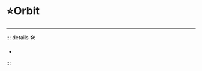 # ⭐<labor>Orbit</labor>

---

<!-- =================================================== -->
<!-- =================================================== -->
<!-- =================================================== -->
<!-- =================================================== -->
<!-- =================================================== -->
::: details 🛠

-

:::